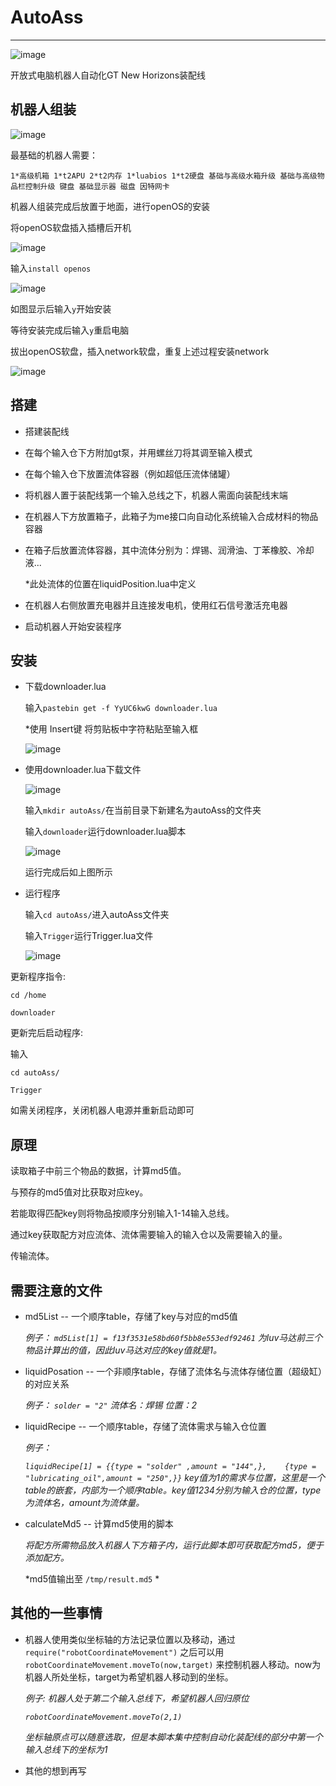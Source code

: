 # AutoAss
***

![image](https://github.com/Acquity2/AutoAss/blob/main/image/1.png)

开放式电脑机器人自动化GT New Horizons装配线

机器人组装
----
![image](https://github.com/Acquity2/AutoAss/blob/main/image/2.png)

最基础的机器人需要：

	1*高级机箱 1*t2APU 2*t2内存 1*luabios 1*t2硬盘 基础与高级水箱升级 基础与高级物品栏控制升级 键盘 基础显示器 磁盘 因特网卡

机器人组装完成后放置于地面，进行openOS的安装

将openOS软盘插入插槽后开机

![image](https://github.com/Acquity2/AutoAss/blob/main/image/3.png)

输入`install openos`

![image](https://github.com/Acquity2/AutoAss/blob/main/image/4.png)

如图显示后输入`y`开始安装

等待安装完成后输入`y`重启电脑

拔出openOS软盘，插入network软盘，重复上述过程安装network

![image](https://github.com/Acquity2/AutoAss/blob/main/image/5.png)

搭建
----
* 搭建装配线

* 在每个输入仓下方附加gt泵，并用螺丝刀将其调至输入模式

* 在每个输入仓下放置流体容器（例如超低压流体储罐）

* 将机器人置于装配线第一个输入总线之下，机器人需面向装配线末端

* 在机器人下方放置箱子，此箱子为me接口向自动化系统输入合成材料的物品容器

* 在箱子后放置流体容器，其中流体分别为：焊锡、润滑油、丁苯橡胶、冷却液...

	*此处流体的位置在liquidPosition.lua中定义

* 在机器人右侧放置充电器并且连接发电机，使用红石信号激活充电器

* 启动机器人开始安装程序

安装
----

* 下载downloader.lua 

	输入`pastebin get -f YyUC6kwG downloader.lua`
		
    *使用 Insert键 将剪贴板中字符粘贴至输入框

	![image](https://github.com/Acquity2/AutoAss/blob/main/image/6.png)

* 使用downloader.lua下载文件
	
	![image](https://github.com/Acquity2/AutoAss/blob/main/image/7.png)
	
	输入`mkdir autoAss/`在当前目录下新建名为autoAss的文件夹
	
	输入`downloader`运行downloader.lua脚本
	
	![image](https://github.com/Acquity2/AutoAss/blob/main/image/8.png)
	
	运行完成后如上图所示

* 运行程序

	输入`cd autoAss/`进入autoAss文件夹
	
	输入`Trigger`运行Trigger.lua文件

	![image](https://github.com/Acquity2/AutoAss/blob/main/image/9.png)
	
更新程序指令:

`cd /home`

`downloader`

更新完后启动程序:

输入

`cd autoAss/`

`Trigger`

如需关闭程序，关闭机器人电源并重新启动即可

原理
----
读取箱子中前三个物品的数据，计算md5值。

与预存的md5值对比获取对应key。

若能取得匹配key则将物品按顺序分别输入1-14输入总线。

通过key获取配方对应流体、流体需要输入的输入仓以及需要输入的量。

传输流体。

需要注意的文件
----
* md5List -- 一个顺序table，存储了key与对应的md5值

  	*例子： `md5List[1] = f13f3531e58bd60f5bb8e553edf92461` 为luv马达前三个物品计算出的值，因此luv马达对应的key值就是1。*

* liquidPosation -- 一个非顺序table，存储了流体名与流体存储位置（超级缸）的对应关系

  	*例子： `solder = "2"` 流体名：焊锡 位置：2*

* liquidRecipe -- 一个顺序table，存储了流体需求与输入仓位置

  	*例子：*
  
  	*`liquidRecipe[1] = {{type = "solder" ,amount = "144",},	{type = "lubricating_oil",amount = "250",}}`*
  	*key值为1的需求与位置，这里是一个table的嵌套，内部为一个顺序table。key值1234分别为输入仓的位置，type为流体名，amount为流体量。*

* calculateMd5 -- 计算md5使用的脚本
	
	*将配方所需物品放入机器人下方箱子内，运行此脚本即可获取配方md5，便于添加配方。*
	
	*md5值输出至 `/tmp/result.md5` *
	
其他的一些事情
----
* 机器人使用类似坐标轴的方法记录位置以及移动，通过 `require("robotCoordinateMovement")` 之后可以用 `robotCoordinateMovement.moveTo(now,target)` 来控制机器人移动。now为机器人所处坐标，target为希望机器人移动到的坐标。

	*例子: 机器人处于第二个输入总线下，希望机器人回归原位*

	*`robotCoordinateMovement.moveTo(2,1)`*

	*坐标轴原点可以随意选取，但是本脚本集中控制自动化装配线的部分中第一个输入总线下的坐标为1*

* 其他的想到再写


